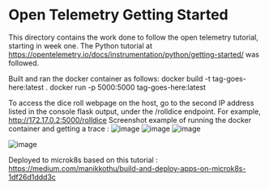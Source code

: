 # Open Telemetry Getting Started
This directory contains the work done to follow the open telemetry tutorial, starting in week one.
The Python tutorial at https://opentelemetry.io/docs/instrumentation/python/getting-started/ was followed.


Built and ran the docker container as follows:
docker build -t tag-goes-here:latest .
docker run -p 5000:5000 tag-goes-here:latest

To access the dice roll webpage on the host, go to the second IP address listed in the console flask output,
under the /rolldice endpoint. 
For example, http://172.17.0.2:5000/rolldice
Screenshot example of running the docker container and getting a trace :
![image](https://user-images.githubusercontent.com/31549975/219453633-393edbba-09af-4934-94f3-48254ee0631d.png)
![image](https://user-images.githubusercontent.com/31549975/219453797-3f6a23a6-610a-41cc-8b1c-43d54967a3f0.png)
![image](https://user-images.githubusercontent.com/31549975/219453979-ad36c732-f7ef-4382-bdee-71a13b064e7f.png)

![image](https://user-images.githubusercontent.com/31549975/219454070-ff166486-75da-451f-a1c1-cc352c925648.png)



Deployed to microk8s based on this tutorial : https://medium.com/manikkothu/build-and-deploy-apps-on-microk8s-1df26d1ddd3c